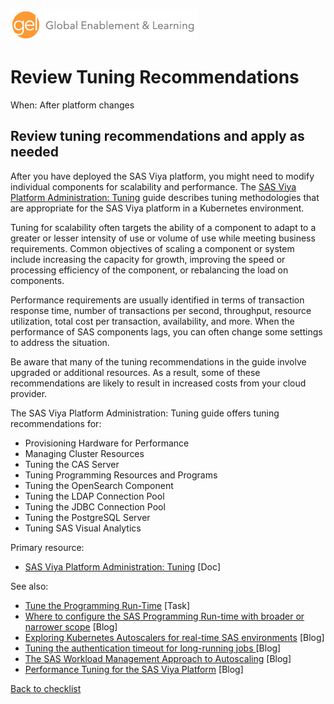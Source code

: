 ![Global Enablement & Learning](/img/gel_banner_logo_tech-partners.jpg)

# Review Tuning Recommendations

<!--
SortString: 0120
Description: Review SAS Viya platform tuning recommendations and apply as needed
Tags: New,Initial,Done
Topic: Kubernetes & IT Admin
Essential: -
Authors: Scott McCauley
-->
When: After platform changes

## Review tuning recommendations and apply as needed

After you have deployed the SAS Viya platform, you might need to modify individual components for scalability and performance. The [SAS Viya Platform Administration: Tuning](https://go.documentation.sas.com/doc/en/sasadmincdc/default/caltuning/titlepage.htm) guide describes tuning methodologies that are appropriate for the SAS Viya platform in a Kubernetes environment.

Tuning for scalability often targets the ability of a component to adapt to a greater or lesser intensity of use or volume of use while meeting business requirements. Common objectives of scaling a component or system include increasing the capacity for growth, improving the speed or processing efficiency of the component, or rebalancing the load on components.

Performance requirements are usually identified in terms of transaction response time, number of transactions per second, throughput, resource utilization, total cost per transaction, availability, and more. When the performance of SAS components lags, you can often change some settings to address the situation.

Be aware that many of the tuning recommendations in the guide involve upgraded or additional resources. As a result, some of these recommendations are likely to result in increased costs from your cloud provider.

The SAS Viya Platform Administration: Tuning guide offers tuning recommendations for:

* Provisioning Hardware for Performance
* Managing Cluster Resources
* Tuning the CAS Server
* Tuning Programming Resources and Programs
* Tuning the OpenSearch Component
* Tuning the LDAP Connection Pool
* Tuning the JDBC Connection Pool
* Tuning the PostgreSQL Server
* Tuning SAS Visual Analytics

Primary resource:

* [SAS Viya Platform Administration: Tuning](https://go.documentation.sas.com/doc/en/sasadmincdc/default/caltuning/titlepage.htm) [Doc]

See also:

* [Tune the Programming Run-Time](./tune_programming_run-time.md) [Task]
* [Where to configure the SAS Programming Run-time with broader or narrower scope](https://communities.sas.com/t5/SAS-Communities-Library/Where-to-configure-the-SAS-Programming-Run-time-with-broader-or/ta-p/846124) [Blog]
* [Exploring Kubernetes Autoscalers for real-time SAS environments](https://communities.sas.com/t5/SAS-Communities-Library/Exploring-Kubernetes-Autoscalers-for-real-time-SAS-environments/ta-p/839538) [Blog]
* [Tuning the authentication timeout for long-running jobs
](https://communities.sas.com/t5/SAS-Communities-Library/Tuning-the-authentication-timeout-for-long-running-jobs/ta-p/834148) [Blog]
* [The SAS Workload Management Approach to Autoscaling](https://communities.sas.com/t5/SAS-Communities-Library/The-SAS-Workload-Management-Approach-to-Autoscaling/ta-p/825986) [Blog]
* [Performance Tuning for the SAS Viya Platform](https://communities.sas.com/t5/SAS-Communities-Library/Performance-Tuning-for-the-SAS-Viya-Platform/ta-p/864106) [Blog]

[Back to checklist](../checklist.md)